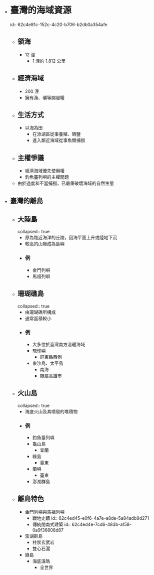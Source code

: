- # 臺灣的海域資源
  id:: 62c4e81c-152c-4c20-b706-b2db0a354afe
	- ## 領海
		- 12 浬
			- 1 浬約 1.812 公里
	- ## 經濟海域
		- 200 浬
		- 擁有漁、礦等開發權
	- ## 生活方式
		- 以海為田
			- 在添湖區從事養殖、晒鹽
			- 進入鄰近海域從事魚類捕撈
	- ## 主權爭議
		- 經濟海域優先使用權
		- 釣魚臺列嶼的主權問題
	- 由於過度和不當捕撈，已嚴重破壞海域的自然生態
- ## 臺灣的離島
	- ## 大陸島
	  collapsed:: true
		- 原為臨近海洋的丘陵，因海平面上升或陸地下沉
		- 較高的山嶺成為島嶼
		- ### 例
			- 金門列嶼
			- 馬祖列嶼
	- ## 珊瑚礁島
	  collapsed:: true
		- 由珊瑚礁所構成
		- 通常面積較小
		- ### 例
			- 大多位於臺灣南方溫暖海域
			- 琉球嶼
				- 屏東縣西側
			- 東沙島、太平島
				- 南海
				- 隸屬高雄市
	- ## 火山島
	  collapsed:: true
		- 海底火山及其噴發的堆積物
		- ### 例
			- 釣魚臺列嶼
			- 龜山島
				- 宜蘭
			- 綠島
				- 臺東
			- 蘭嶼
				- 臺東
			- 澎湖群島
	- ## 離島特色
		- 金門列嶼與馬祖列嶼
			- 戰地史蹟
			  id:: 62c4ed45-e0f6-4a7e-a8de-5a84adb9d271
			- 傳統閩南式建築
			  id:: 62c4ed4e-7cd6-483b-a158-0a9f36808d87
		- 澎湖群島
			- 柱狀玄武岩
			- 雙心石滬
		- 綠島
			- 海底溫皓
				- 全世界